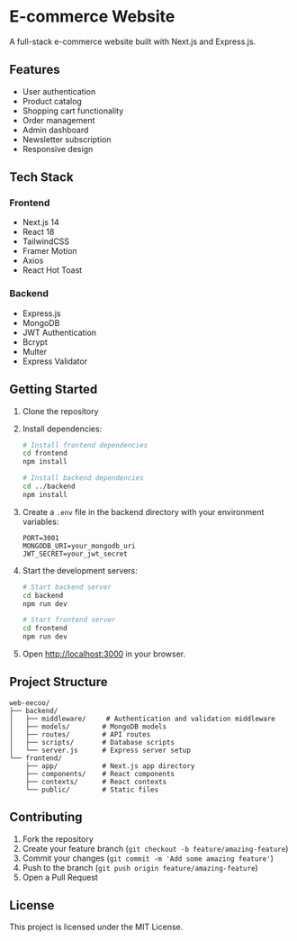 # E-commerce Website

A full-stack e-commerce website built with Next.js and Express.js.

## Features

- User authentication
- Product catalog
- Shopping cart functionality
- Order management
- Admin dashboard
- Newsletter subscription
- Responsive design

## Tech Stack

### Frontend
- Next.js 14
- React 18
- TailwindCSS
- Framer Motion
- Axios
- React Hot Toast

### Backend
- Express.js
- MongoDB
- JWT Authentication
- Bcrypt
- Multer
- Express Validator

## Getting Started

1. Clone the repository
2. Install dependencies:
   ```bash
   # Install frontend dependencies
   cd frontend
   npm install

   # Install backend dependencies
   cd ../backend
   npm install
   ```

3. Create a `.env` file in the backend directory with your environment variables:
   ```
   PORT=3001
   MONGODB_URI=your_mongodb_uri
   JWT_SECRET=your_jwt_secret
   ```

4. Start the development servers:
   ```bash
   # Start backend server
   cd backend
   npm run dev

   # Start frontend server
   cd frontend
   npm run dev
   ```

5. Open [http://localhost:3000](http://localhost:3000) in your browser.

## Project Structure

```
web-eecoo/
├── backend/
│   ├── middleware/     # Authentication and validation middleware
│   ├── models/        # MongoDB models
│   ├── routes/        # API routes
│   ├── scripts/       # Database scripts
│   └── server.js      # Express server setup
└── frontend/
    ├── app/           # Next.js app directory
    ├── components/    # React components
    ├── contexts/      # React contexts
    └── public/        # Static files
```

## Contributing

1. Fork the repository
2. Create your feature branch (`git checkout -b feature/amazing-feature`)
3. Commit your changes (`git commit -m 'Add some amazing feature'`)
4. Push to the branch (`git push origin feature/amazing-feature`)
5. Open a Pull Request

## License

This project is licensed under the MIT License. 
